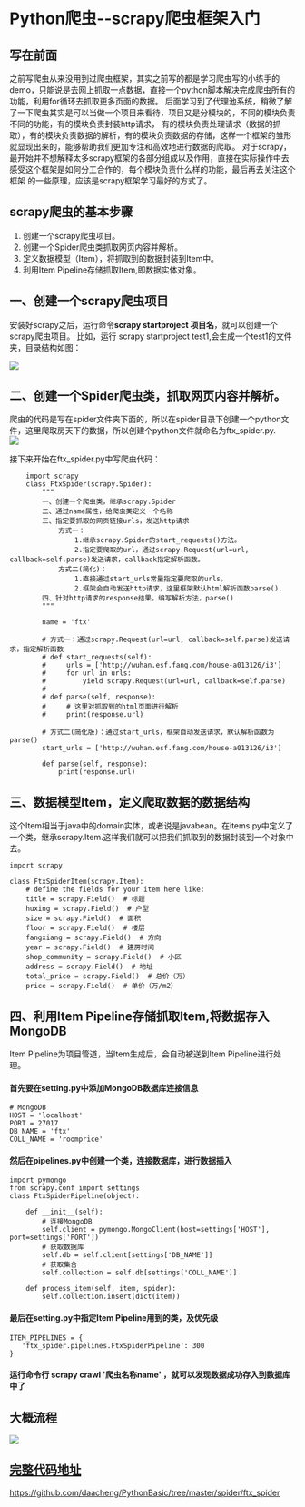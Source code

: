 # Python爬虫--scrapy爬虫框架入门
## 写在前面
之前写爬虫从来没用到过爬虫框架，其实之前写的都是学习爬虫写的小练手的demo，只能说是去网上抓取一点数据，直接一个python脚本解决完成爬虫所有的功能，利用for循环去抓取更多页面的数据。
后面学习到了代理池系统，稍微了解了一下爬虫其实是可以当做一个项目来看待，项目又是分模块的，不同的模块负责不同的功能，有的模块负责封装http请求，
有的模块负责处理请求（数据的抓取），有的模块负责数据的解析，有的模块负责数据的存储，这样一个框架的雏形就显现出来的，能够帮助我们更加专注和高效地进行数据的爬取。
对于scrapy，最开始并不想解释太多scrapy框架的各部分组成以及作用，直接在实际操作中去感受这个框架是如何分工合作的，每个模块负责什么样的功能，最后再去关注这个框架
的一些原理，应该是scrapy框架学习最好的方式了。
## scrapy爬虫的基本步骤
1. 创建一个scrapy爬虫项目。
2. 创建一个Spider爬虫类抓取网页内容并解析。
3. 定义数据模型（Item），将抓取到的数据封装到Item中。
4. 利用Item Pipeline存储抓取Item,即数据实体对象。
## 一、创建一个scrapy爬虫项目
安装好scrapy之后，运行命令**scrapy startproject 项目名**，就可以创建一个scrapy爬虫项目。
比如，运行 scrapy startproject test1,会生成一个test1的文件夹，目录结构如图：

![](https://github.com/daacheng/PythonBasic/blob/master/pic/scrapy1.png)
## 二、创建一个Spider爬虫类，抓取网页内容并解析。
爬虫的代码是写在spider文件夹下面的，所以在spider目录下创建一个python文件，这里爬取房天下的数据，所以创建个python文件就命名为ftx_spider.py.</br>
![](https://github.com/daacheng/PythonBasic/blob/master/pic/scrapy2.png)

接下来开始在ftx_spider.py中写爬虫代码：

        import scrapy    
        class FtxSpider(scrapy.Spider):
            """
            一、创建一个爬虫类，继承scrapy.Spider
            二、通过name属性，给爬虫类定义一个名称
            三、指定要抓取的网页链接urls，发送http请求
                方式一：
                    1.继承scrapy.Spider的start_requests()方法。
                    2.指定要爬取的url，通过scrapy.Request(url=url, callback=self.parse)发送请求，callback指定解析函数。
                方式二(简化)：
                    1.直接通过start_urls常量指定要爬取的urls。
                    2.框架会自动发送http请求，这里框架默认html解析函数parse().
            四、针对http请求的response结果，编写解析方法，parse()
            """

            name = 'ftx'

            # 方式一：通过scrapy.Request(url=url, callback=self.parse)发送请求，指定解析函数
            # def start_requests(self):
            #     urls = ['http://wuhan.esf.fang.com/house-a013126/i3']
            #     for url in urls:
            #         yield scrapy.Request(url=url, callback=self.parse)
            #
            # def parse(self, response):
            #     # 这里对抓取到的html页面进行解析
            #     print(response.url)

            # 方式二(简化版)：通过start_urls，框架自动发送请求，默认解析函数为parse()
            start_urls = ['http://wuhan.esf.fang.com/house-a013126/i3']

            def parse(self, response):
                print(response.url)

## 三、数据模型Item，定义爬取数据的数据结构
这个Item相当于java中的domain实体，或者说是javabean。在items.py中定义了一个类，继承scrapy.Item.这样我们就可以把我们抓取到的数据封装到一个对象中去。

    import scrapy

    class FtxSpiderItem(scrapy.Item):
        # define the fields for your item here like:
        title = scrapy.Field()  # 标题
        huxing = scrapy.Field()  # 户型
        size = scrapy.Field()  # 面积
        floor = scrapy.Field()  # 楼层
        fangxiang = scrapy.Field()  # 方向
        year = scrapy.Field()  # 建房时间
        shop_community = scrapy.Field()  # 小区
        address = scrapy.Field()  # 地址
        total_price = scrapy.Field()  # 总价（万）
        price = scrapy.Field()  # 单价（万/m2）

## 四、利用Item Pipeline存储抓取Item,将数据存入MongoDB
Item Pipeline为项目管道，当Item生成后，会自动被送到Item Pipeline进行处理。
#### 首先要在setting.py中添加MongoDB数据库连接信息
    # MongoDB
    HOST = 'localhost'
    PORT = 27017
    DB_NAME = 'ftx'
    COLL_NAME = 'roomprice'
#### 然后在pipelines.py中创建一个类，连接数据库，进行数据插入

    import pymongo
    from scrapy.conf import settings
    class FtxSpiderPipeline(object):

        def __init__(self):
            # 连接MongoDB
            self.client = pymongo.MongoClient(host=settings['HOST'], port=settings['PORT'])
            # 获取数据库
            self.db = self.client[settings['DB_NAME']]
            # 获取集合
            self.collection = self.db[settings['COLL_NAME']]

        def process_item(self, item, spider):
            self.collection.insert(dict(item))
#### 最后在setting.py中指定Item Pipeline用到的类，及优先级
    ITEM_PIPELINES = {
       'ftx_spider.pipelines.FtxSpiderPipeline': 300
    }
#### 运行命令行 scrapy crawl '爬虫名称name' ，就可以发现数据成功存入到数据库中了    

## 大概流程
![](https://github.com/daacheng/PythonBasic/blob/master/pic/scrapy3.png)
## [完整代码地址](https://github.com/daacheng/PythonBasic/tree/master/spider/ftx_spider)
https://github.com/daacheng/PythonBasic/tree/master/spider/ftx_spider
